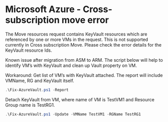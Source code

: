 # Microsoft Azure - Cross-subscription move error

The Move resources request contains KeyVault resources which are referenced by one or more VMs in the request. This is not supported currently in Cross subscription Move. Please check the error details for the KeyVault resource Ids.

Known issue after migration from ASM to ARM. The script below will help to identify VM’s with KeyVault and clean up Vault property on VM.

Workaround: Get list of VM’s with KeyVault attached. The report will include VMName, RG and KeyVault itself.

```powershell
.\Fix-AzureVault.ps1 -Report
```

Detach KeyVault from VM, where name of VM is TestVM1 and Resource Group name is TestRG1.

```powershell
.\Fix-AzureVault.ps1 -Update -VMName TestVM1 -RGName TestRG1
```